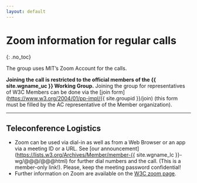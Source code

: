 ```yaml
---
layout: default
---
```


# Zoom information for regular calls
{: .no_toc}

The group uses MIT’s Zoom Account for the calls.

**Joining the call is restricted to the official members of the {{ site.wgname_uc }} Working Group.** Joining the group for representatives of W3C Members can be done via the [join form](https://www.w3.org/2004/01/pp-impl/{{ site.groupid }}/join) (this form must be filled by the AC representative of the Member organization).

---

## Teleconference Logistics

* Zoom can be used via dial-in as well as from a Web Browser or an app via a meeting ID or a URL. See [our announcement](https://lists.w3.org/Archives/Member/member-{{ site.wgname_lc }}-wg/@@@/@@@html) for further dial numbers and the call. (This is a member-only link!). Please, keep the meeting password confidential!
* Further information on Zoom are available on the [W3C zoom page](https://www.w3.org/Guide/meetings/zoom.html).
